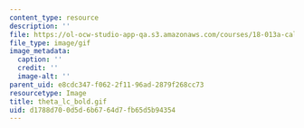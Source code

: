 ```yaml
---
content_type: resource
description: ''
file: https://ol-ocw-studio-app-qa.s3.amazonaws.com/courses/18-013a-calculus-with-applications-spring-2005/d1788d700d5d6b6764d7fb65d5b94354_theta_lc_bold.gif
file_type: image/gif
image_metadata:
  caption: ''
  credit: ''
  image-alt: ''
parent_uid: e8cdc347-f062-2f11-96ad-2879f268cc73
resourcetype: Image
title: theta_lc_bold.gif
uid: d1788d70-0d5d-6b67-64d7-fb65d5b94354
---
```

